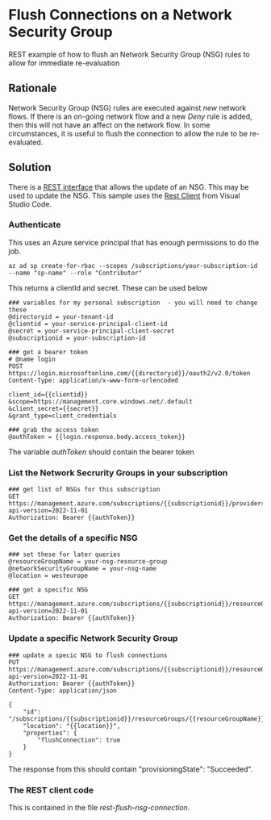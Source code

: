 # Flush Connections on a Network Security Group
REST example of how to flush an Network Security Group (NSG) rules to allow for immediate re-evaluation

## Rationale
Network Security Group (NSG) rules are executed against *new* network flows. If there is an on-going network flow and a new *Deny* rule is added, then this will not have an affect on the network flow.
In some circumstances, it is useful to flush the connection to allow the rule to be re-evaluated.

## Solution
There is a [REST interface](https://learn.microsoft.com/en-us/rest/api/virtualnetwork/network-security-groups/create-or-update?tabs=HTTP) that allows the update of an NSG. This may be used to update the NSG.
This sample uses the [Rest Client](https://marketplace.visualstudio.com/items?itemName=humao.rest-client) from Visual Studio Code.

### Authenticate
This uses an Azure service principal that has enough permissions to do the job.
```
az ad sp create-for-rbac --scopes /subscriptions/your-subscription-id  --name "sp-name" --role "Contributor"
```
This returns a clientId and secret. These can be used below

```
### variables for my personal subscription  - you will need to change these
@directoryid = your-tenant-id
@clientid = your-service-principal-client-id
@secret = your-service-principal-client-secret
@subscriptionid = your-subscription-id

### get a bearer token
# @name login
POST https://login.microsoftonline.com/{{directoryid}}/oauth2/v2.0/token
Content-Type: application/x-www-form-urlencoded

client_id={{clientid}}
&scope=https://management.core.windows.net/.default
&client_secret={{secret}}
&grant_type=client_credentials

### grab the access token
@authToken = {{login.response.body.access_token}}
```

The variable *authToken* should contain the bearer token

### List the Network Secrurity Groups in your subscription
```
### get list of NSGs for this subscription
GET https://management.azure.com/subscriptions/{{subscriptionid}}/providers/Microsoft.Network/networkSecurityGroups?api-version=2022-11-01
Authorization: Bearer {{authToken}}

```
### Get the details of a specific NSG
```
### set these for later queries
@resourceGroupName = your-nsg-resource-group
@networkSecurityGroupName = your-nsg-name
@location = westeurope

### get a specific NSG
GET https://management.azure.com/subscriptions/{{subscriptionid}}/resourceGroups/{{resourceGroupName}}/providers/Microsoft.Network/networkSecurityGroups/{{networkSecurityGroupName}}?api-version=2022-11-01
Authorization: Bearer {{authToken}}
```

### Update a specific Network Security Group
```
### update a specic NSG to flush connections
PUT https://management.azure.com/subscriptions/{{subscriptionid}}/resourceGroups/{{resourceGroupName}}/providers/Microsoft.Network/networkSecurityGroups/{{networkSecurityGroupName}}?api-version=2022-11-01
Authorization: Bearer {{authToken}}
Content-Type: application/json

{
    "id": "/subscriptions/{{subscriptionid}}/resourceGroups/{{resourceGroupName}}/providers/Microsoft.Network/networkSecurityGroups/{{networkSecurityGroupName}}",
    "location": "{{location}}",
    "properties": {
        "flushConnection": true
    }
}
```
The response from this should contain "provisioningState": "Succeeded".


### The REST client code
This is contained in the file *rest-flush-nsg-connection*.
